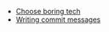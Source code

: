 - [Choose boring tech](https://boringtechnology.club/)
- [Writing commit messages](https://cbea.ms/git-commit/)
